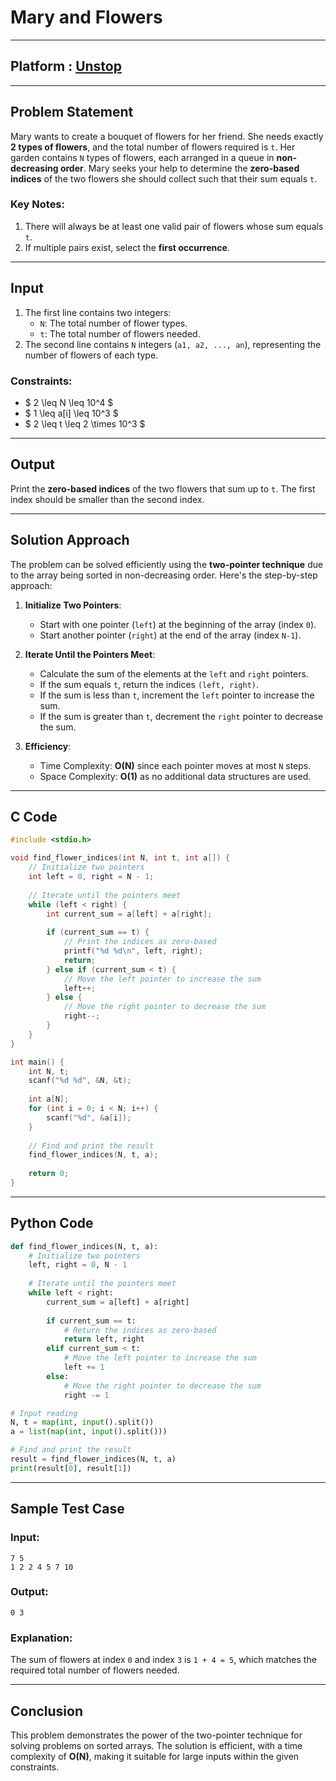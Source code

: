 # Mary and Flowers

---

## Platform : [Unstop](https://unstop.com/code/practice/250137)
---

## **Problem Statement**
Mary wants to create a bouquet of flowers for her friend. She needs exactly **2 types of flowers**, and the total number of flowers required is `t`. Her garden contains `N` types of flowers, each arranged in a queue in **non-decreasing order**. Mary seeks your help to determine the **zero-based indices** of the two flowers she should collect such that their sum equals `t`.

### **Key Notes**:
1. There will always be at least one valid pair of flowers whose sum equals `t`.
2. If multiple pairs exist, select the **first occurrence**.

---

## **Input**
1. The first line contains two integers:
   - `N`: The total number of flower types.
   - `t`: The total number of flowers needed.
2. The second line contains `N` integers (`a1, a2, ..., an`), representing the number of flowers of each type.

### **Constraints**:
- $ 2 \leq N \leq 10^4 $
- $ 1 \leq a[i] \leq 10^3 $
- $ 2 \leq t \leq 2 \times 10^3 $

---

## **Output**
Print the **zero-based indices** of the two flowers that sum up to `t`. The first index should be smaller than the second index.

---

## **Solution Approach**
The problem can be solved efficiently using the **two-pointer technique** due to the array being sorted in non-decreasing order. Here's the step-by-step approach:

1. **Initialize Two Pointers**:
   - Start with one pointer (`left`) at the beginning of the array (index `0`).
   - Start another pointer (`right`) at the end of the array (index `N-1`).

2. **Iterate Until the Pointers Meet**:
   - Calculate the sum of the elements at the `left` and `right` pointers.
   - If the sum equals `t`, return the indices `(left, right)`.
   - If the sum is less than `t`, increment the `left` pointer to increase the sum.
   - If the sum is greater than `t`, decrement the `right` pointer to decrease the sum.

3. **Efficiency**:
   - Time Complexity: **O(N)** since each pointer moves at most `N` steps.
   - Space Complexity: **O(1)** as no additional data structures are used.

---

## **C Code**

```c
#include <stdio.h>

void find_flower_indices(int N, int t, int a[]) {
    // Initialize two pointers
    int left = 0, right = N - 1;
    
    // Iterate until the pointers meet
    while (left < right) {
        int current_sum = a[left] + a[right];
        
        if (current_sum == t) {
            // Print the indices as zero-based
            printf("%d %d\n", left, right);
            return;
        } else if (current_sum < t) {
            // Move the left pointer to increase the sum
            left++;
        } else {
            // Move the right pointer to decrease the sum
            right--;
        }
    }
}

int main() {
    int N, t;
    scanf("%d %d", &N, &t);
    
    int a[N];
    for (int i = 0; i < N; i++) {
        scanf("%d", &a[i]);
    }
    
    // Find and print the result
    find_flower_indices(N, t, a);
    
    return 0;
}
```

---

## **Python Code**

```python
def find_flower_indices(N, t, a):
    # Initialize two pointers
    left, right = 0, N - 1
    
    # Iterate until the pointers meet
    while left < right:
        current_sum = a[left] + a[right]
        
        if current_sum == t:
            # Return the indices as zero-based
            return left, right
        elif current_sum < t:
            # Move the left pointer to increase the sum
            left += 1
        else:
            # Move the right pointer to decrease the sum
            right -= 1

# Input reading
N, t = map(int, input().split())
a = list(map(int, input().split()))

# Find and print the result
result = find_flower_indices(N, t, a)
print(result[0], result[1])
```

---

## **Sample Test Case**

### **Input**:
```
7 5
1 2 2 4 5 7 10
```

### **Output**:
```
0 3
```

### **Explanation**:
The sum of flowers at index `0` and index `3` is `1 + 4 = 5`, which matches the required total number of flowers needed.

---

## **Conclusion**
This problem demonstrates the power of the two-pointer technique for solving problems on sorted arrays. The solution is efficient, with a time complexity of **O(N)**, making it suitable for large inputs within the given constraints.
